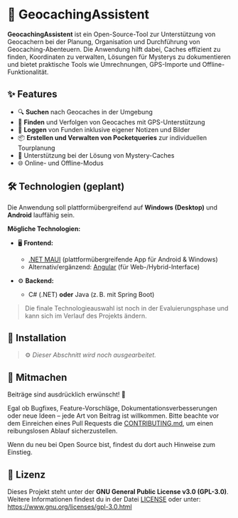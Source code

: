 # 🧭 GeocachingAssistent

**GeocachingAssistent** ist ein Open-Source-Tool zur Unterstützung von Geocachern bei der Planung, Organisation und Durchführung von Geocaching-Abenteuern. Die Anwendung hilft dabei, Caches effizient zu finden, Koordinaten zu verwalten, Lösungen für Mysterys zu dokumentieren und bietet praktische Tools wie Umrechnungen, GPS-Importe und Offline-Funktionalität.

## ✨ Features

- 🔍 **Suchen** nach Geocaches in der Umgebung  
- 📍 **Finden** und Verfolgen von Geocaches mit GPS-Unterstützung  
- 📝 **Loggen** von Funden inklusive eigener Notizen und Bilder  
- 📦 **Erstellen und Verwalten von Pocketqueries** zur individuellen Tourplanung  
- 🧩 Unterstützung bei der Lösung von Mystery-Caches  
- 🌐 Online- und Offline-Modus

## 🛠️ Technologien (geplant)

Die Anwendung soll plattformübergreifend auf **Windows (Desktop)** und **Android** lauffähig sein.

**Mögliche Technologien:**

- 🖥️ **Frontend:**  
  - [.NET MAUI](https://learn.microsoft.com/de-de/dotnet/maui/) (plattformübergreifende App für Android & Windows)  
  - Alternativ/ergänzend: [Angular](https://angular.io/) (für Web-/Hybrid-Interface)

- ⚙️ **Backend:**  
  - C# (.NET) **oder** Java (z. B. mit Spring Boot)

> Die finale Technologieauswahl ist noch in der Evaluierungsphase und kann sich im Verlauf des Projekts ändern.

## 🚀 Installation

> ⚙️ *Dieser Abschnitt wird noch ausgearbeitet.*  

## 🤝 Mitmachen

Beiträge sind ausdrücklich erwünscht! 🎉

Egal ob Bugfixes, Feature-Vorschläge, Dokumentationsverbesserungen oder neue Ideen – jede Art von Beitrag ist willkommen. Bitte beachte vor dem Einreichen eines Pull Requests die [CONTRIBUTING.md](CONTRIBUTING.md), um einen reibungslosen Ablauf sicherzustellen.

Wenn du neu bei Open Source bist, findest du dort auch Hinweise zum Einstieg.

## 📄 Lizenz

Dieses Projekt steht unter der **GNU General Public License v3.0 (GPL-3.0)**.  
Weitere Informationen findest du in der Datei [LICENSE](LICENSE) oder unter:  
https://www.gnu.org/licenses/gpl-3.0.html
